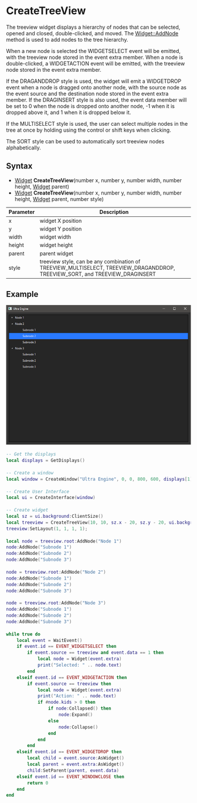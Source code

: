 # CreateTreeView

The treeview widget displays a hierarchy of nodes that can be selected, opened and closed, double-clicked, and moved. The [Widget::AddNode](Widget_AddNode.md) method is used to add nodes to the tree hierarchy.

When a new node is selected the WIDGETSELECT event will be emitted, with the treeview node stored in the event extra member. When a node is double-clicked, a WIDGETACTION event will be emitted, with the treeview node stored in the event extra member.

If the DRAGANDDROP style is used, the widget will emit a WIDGETDROP event when a node is dragged onto another node, with the source node as the event source and the destination node stored in the event extra member. If the DRAGINSERT style is also used, the event data member will be set to 0 when the node is dropped onto another node, -1 when it is dropped above it, and 1 when it is dropped below it.

If the MULTISELECT style is used, the user can select multiple nodes in the tree at once by holding using the control or shift keys when clicking.

The SORT style can be used to automatically sort treeview nodes alphabetically.

## Syntax

- [Widget](Widget.md) **CreateTreeView**(number x, number y, number width, number height, [Widget](Widget.md) parent)
- [Widget](Widget.md) **CreateTreeView**(number x, number y, number width, number height, [Widget](Widget.md) parent, number style)

| Parameter | Description |
| --- | --- |
| x | widget X position |
| y | widget Y position |
| width | widget width |
| height | widget height |
| parent | parent widget |
| style | treeview style, can be any combination of TREEVIEW_MULTISELECT, TREEVIEW_DRAGANDDROP, TREEVIEW_SORT, and TREEVIEW_DRAGINSERT |

## Example

![CreateTreeView](https://github.com/Leadwerks/Documentation/raw/master/Images/CreateTreeView.png)

```lua
-- Get the displays
local displays = GetDisplays()

-- Create a window
local window = CreateWindow("Ultra Engine", 0, 0, 800, 600, displays[1], WINDOW_TITLEBAR | WINDOW_RESIZABLE | WINDOW_CENTER)

-- Create User Interface
local ui = CreateInterface(window)

-- Create widget
local sz = ui.background:ClientSize()
local treeview = CreateTreeView(10, 10, sz.x - 20, sz.y - 20, ui.background, TREEVIEW_DRAGANDDROP | TREEVIEW_DRAGINSERT)
treeview:SetLayout(1, 1, 1, 1);

local node = treeview.root:AddNode("Node 1")
node:AddNode("Subnode 1")
node:AddNode("Subnode 2")
node:AddNode("Subnode 3")

node = treeview.root:AddNode("Node 2")
node:AddNode("Subnode 1")
node:AddNode("Subnode 2")
node:AddNode("Subnode 3")

node = treeview.root:AddNode("Node 3")
node:AddNode("Subnode 1")
node:AddNode("Subnode 2")
node:AddNode("Subnode 3")

while true do
    local event = WaitEvent()
    if event.id == EVENT_WIDGETSELECT then
        if event.source == treeview and event.data == 1 then
            local node = Widget(event.extra)
            print("Selected: " .. node.text)
        end
    elseif event.id == EVENT_WIDGETACTION then
        if event.source == treeview then
            local node = Widget(event.extra)
            print("Action: " .. node.text)
            if #node.kids > 0 then
                if node:Collapsed() then
                    node:Expand()
                else
                    node:Collapse()
                end
            end
        end
    elseif event.id == EVENT_WIDGETDROP then
        local child = event.source:AsWidget()
        local parent = event.extra:AsWidget()
        child:SetParent(parent, event.data)
    elseif event.id == EVENT_WINDOWCLOSE then
        return 0
    end
end
```
